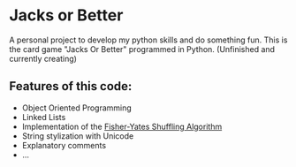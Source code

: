 # Jacks or Better
 A personal project to develop my python skills and do something fun. This is the card game "Jacks Or Better" programmed in Python. 
 (Unfinished and currently creating)

 ## Features of this code:
  * Object Oriented Programming
  * Linked Lists
  * Implementation of the [Fisher-Yates Shuffling Algorithm](https://en.wikipedia.org/wiki/Fisher%E2%80%93Yates_shuffle)
  * String stylization with Unicode
  * Explanatory comments
  * ...
